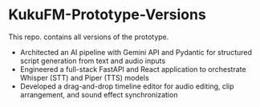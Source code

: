 # KukuFM-Prototype-Versions

This repo. contains all versions of the prototype.

- Architected an AI pipeline with Gemini API and Pydantic for structured script generation from text and audio inputs
- Engineered a full-stack FastAPI and React application to orchestrate Whisper (STT) and Piper (TTS) models
- Developed a drag-and-drop timeline editor for audio editing, clip arrangement, and sound effect synchronization
